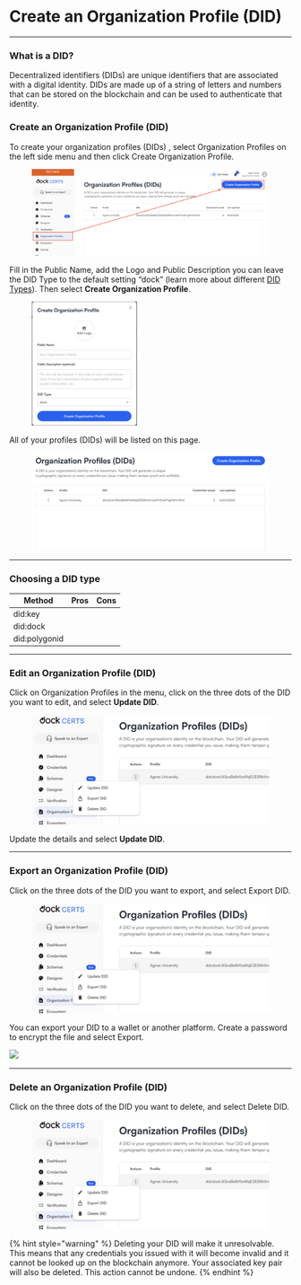 # Create an Organization Profile (DID)

***

### What is a DID? <a href="#h_95e2ff9378" id="h_95e2ff9378"></a>

Decentralized identifiers (DIDs) are unique identifiers that are associated with a digital identity. DIDs are made up of a string of letters and numbers that can be stored on the blockchain and can be used to authenticate that identity.

### Create an Organization Profile (DID) <a href="#h_95e2ff9378" id="h_95e2ff9378"></a>

To create your organization profiles (DIDs) , select Organization Profiles on the left side menu and then click Create Organization Profile.

<div align="left" data-full-width="true">

<figure><img src="../.gitbook/assets/Screenshot 2024-01-19 at 14.11.19.png" alt=""><figcaption></figcaption></figure>

</div>

Fill in the Public Name, add the Logo and Public Description you can leave the DID Type to the default setting “dock” (learn more about different [DID Types](create-an-organization-profile-did.md#choosing-a-did-type)). Then select **Create Organization Profile**.

<div align="left">

<figure><img src="../.gitbook/assets/Screenshot 2024-01-19 at 14.13.24.png" alt="" width="188"><figcaption></figcaption></figure>

</div>

All of your profiles (DIDs) will be listed on this page.

<div align="left">

<figure><img src="../.gitbook/assets/Screenshot 2024-01-19 at 14.36.06.png" alt=""><figcaption></figcaption></figure>

</div>

***

### Choosing a DID type



| Method        | Pros | Cons |
| ------------- | ---- | ---- |
| did:key       |      |      |
| did:dock      |      |      |
| did:polygonid |      |      |

***

### Edit an Organization Profile (DID) <a href="#h_c1052e8bf2" id="h_c1052e8bf2"></a>

Click on Organization Profiles in the menu, click on the three dots of the DID you want to edit, and select **Update DID**.

<figure><img src="../.gitbook/assets/Screenshot 2024-01-19 at 14.38.28.png" alt=""><figcaption></figcaption></figure>

Update the details and select **Update DID**.

***

### Export an Organization Profile (DID) <a href="#h_157926b249" id="h_157926b249"></a>

Click on the three dots of the DID you want to export, and select Export DID.

<figure><img src="../.gitbook/assets/Screenshot 2024-01-19 at 14.38.28.png" alt=""><figcaption></figcaption></figure>

You can export your DID to a wallet or another platform. Create a password to encrypt the file and select Export.

![](https://downloads.intercomcdn.com/i/o/797658873/66234318d10e677cec479706/Screenshot+2023-08-01+at+14.37.22.png)

***

### Delete an Organization Profile (DID) <a href="#h_88118e48bc" id="h_88118e48bc"></a>

Click on the three dots of the DID you want to delete, and select Delete DID.

<figure><img src="../.gitbook/assets/Screenshot 2024-01-19 at 14.38.28.png" alt=""><figcaption></figcaption></figure>

{% hint style="warning" %}
Deleting your DID will make it unresolvable. This means that any credentials you issued with it will become invalid and it cannot be looked up on the blockchain anymore. Your associated key pair will also be deleted. This action cannot be undone.
{% endhint %}
